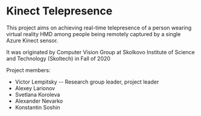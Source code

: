 # Kinect Telepresence
This project aims on achieving real-time telepresence of a person wearing virtual reality HMD among people being remotely captured by a single Azure Kinect sensor.

It was originated by Computer Vision Group at Skolkovo Institute of Science and Technology (Skoltech) in Fall of 2020

Project members:

* Victor Lempitsky -- Research group leader, project leader
* Alexey Larionov
* Svetlana Koroleva
* Alexander Nevarko
* Konstantin Soshin
